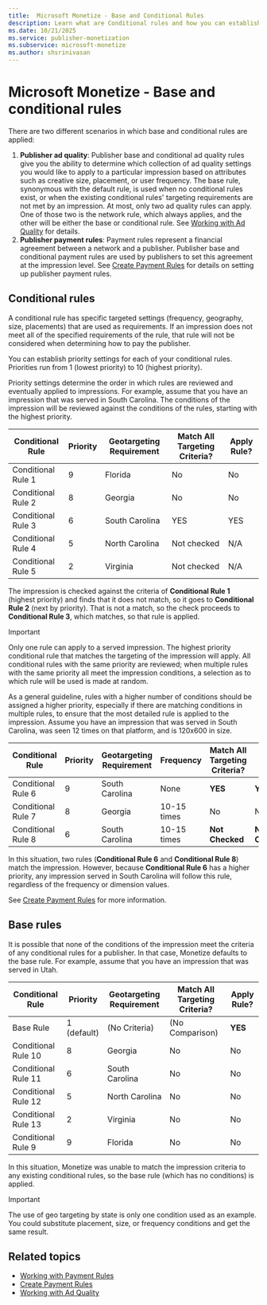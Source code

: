 ```yaml
---
title:  Microsoft Monetize - Base and Conditional Rules
description: Learn what are Conditional rules and how you can establish priority settings for each of your onditional rules. This page also talks about Base rule to which Monetize defaults to in case none of the conditions of the impression meet the criteria of any conditional rules for a publisher. 
ms.date: 10/21/2025
ms.service: publisher-monetization
ms.subservice: microsoft-monetize
ms.author: shsrinivasan
---
```



# Microsoft Monetize - Base and conditional rules

There are two different scenarios in which base and conditional rules are applied:

1. **Publisher ad quality**: Publisher base and conditional ad quality rules give you the ability to determine which collection of ad quality settings you would like to apply to a particular impression based on attributes such as creative size, placement, or user frequency. The base rule, synonymous with the default rule, is used when no conditional rules exist, or when the existing conditional rules' targeting requirements are not met by an impression. At most, only two ad quality rules can apply. One of those two is the network rule, which always applies, and the other will be either the base or conditional rule. See [Working with Ad Quality](working-with-publisher-ad-quality.md) for details.
1. **Publisher payment rules**: Payment rules represent a financial agreement between a network and a publisher. Publisher base and conditional payment rules are used by publishers to set this agreement at the impression level. See [Create Payment Rules](create-payment-rules.md) for details on setting up publisher payment rules.

## Conditional rules

A conditional rule has specific targeted settings (frequency, geography, size, placements) that are used as requirements. If an impression does not meet all of the specified requirements of the rule, that rule will not be considered when determining how to pay the publisher.

You can establish priority settings for each of your conditional rules. Priorities run from 1 (lowest priority) to 10 (highest priority).

Priority settings determine the order in which rules are reviewed and eventually applied to impressions. For example, assume that you have an impression that was served in South Carolina. The conditions of the impression will be reviewed against the conditions of the rules, starting with the highest priority.

| Conditional Rule | Priority | Geotargeting Requirement | Match All Targeting Criteria? | Apply Rule? |
|--|--|--|--|--|
| Conditional Rule 1 | 9 | Florida | No | No |
| Conditional Rule 2 | 8 | Georgia | No | No |
| Conditional Rule 3 | 6 | South Carolina | YES | YES |
| Conditional Rule 4 | 5 | North Carolina | Not checked | N/A |
| Conditional Rule 5 | 2 | Virginia | Not checked | N/A |

The impression is checked against the criteria of **Conditional Rule 1** (highest priority) and finds that it does not match, so it goes to **Conditional Rule 2** (next by priority). That is not a match, so the check proceeds to **Conditional Rule 3**, which matches, so that rule is applied.

> [!IMPORTANT]
> Only one rule can apply to a served impression. The highest priority conditional rule that matches the targeting of the impression will apply. All conditional rules with the same priority are reviewed; when multiple rules with the same priority all meet the impression conditions, a selection as to which rule will be used is made at random.

As a general guideline, rules with a higher number of conditions should be assigned a higher priority, especially if there are matching conditions in multiple rules, to ensure that the most detailed rule is applied to the impression. Assume you have an impression that was served in South Carolina, was seen 12 times on that platform, and is 120x600 in size.

| Conditional Rule | Priority | Geotargeting Requirement | Frequency | Match All Targeting Criteria? | Apply Rule? |
|--|--|--|--|--|--|
| Conditional Rule 6 | 9 | South Carolina | None | **YES** | **YES** |
| Conditional Rule 7 | 8 | Georgia | 10-15 times | No | No |
| Conditional Rule 8 | 6 | South Carolina | 10-15 times | **Not Checked** | **Not Checked** |

In this situation, two rules (**Conditional Rule 6** and **Conditional Rule 8**) match the impression. However, because **Conditional Rule 6** has a higher priority, any impression served in South Carolina will follow this rule, regardless of the frequency or dimension values.

See [Create Payment Rules](create-payment-rules.md) for more information.

## Base rules

It is possible that none of the conditions of the impression meet the criteria of any conditional rules for a publisher. In that case, Monetize defaults to the base rule. For example, assume that you have an impression that was served in Utah.

| Conditional Rule | Priority | Geotargeting Requirement | Match All Targeting Criteria? | Apply Rule? |
|--|--|--|--|--|
| Base Rule | 1 (default) | (No Criteria) | (No Comparison) | **YES** |
| Conditional Rule 10 | 8 | Georgia | No | No |
| Conditional Rule 11 | 6 | South Carolina | No | No |
| Conditional Rule 12 | 5 | North Carolina | No | No |
| Conditional Rule 13 | 2 | Virginia | No | No |
| Conditional Rule 9 | 9 | Florida | No | No |

In this situation, Monetize was unable to match the impression criteria to any existing conditional rules, so the base rule (which has no conditions) is applied.

> [!IMPORTANT]
> The use of geo targeting by state is only one condition used as an example. You could substitute placement, size, or frequency conditions and get the same result.

## Related topics

- [Working with Payment Rules](working-with-payment-rules.md)
- [Create Payment Rules](create-payment-rules.md)
- [Working with Ad Quality](working-with-publisher-ad-quality.md)